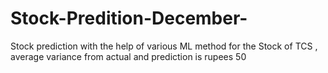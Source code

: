 # Stock-Predition-December-
Stock prediction with the help of various ML method for the Stock of TCS , average variance from actual and prediction is rupees 50 
